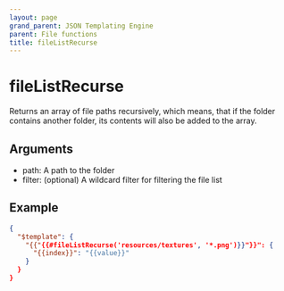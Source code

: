 ```yaml
---
layout: page
grand_parent: JSON Templating Engine
parent: File functions
title: fileListRecurse
---
```


# fileListRecurse

Returns an array of file paths recursively, which means, that if the folder contains another folder, its contents will also be added to the array.

## Arguments

 - path: A path to the folder
 - filter: (optional) A wildcard filter for filtering the file list

## Example

```json
{
  "$template": {
    "{{"{{#fileListRecurse('resources/textures', '*.png')}}"}}": {
      "{{index}}": "{{value}}"
    }
  }
}
```
